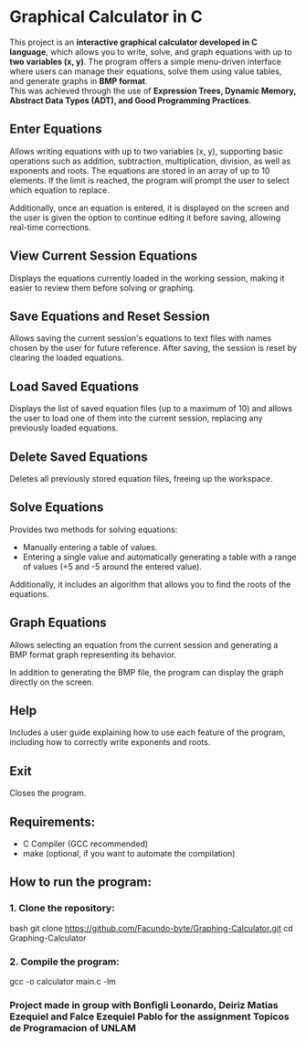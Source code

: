 # Graphical Calculator in C

This project is an **interactive graphical calculator developed in C language**, which allows you to write, solve, and graph equations with up to **two variables (x, y)**. The program offers a simple menu-driven interface where users can manage their equations, solve them using value tables, and generate graphs in **BMP format**.  
This was achieved through the use of **Expression Trees, Dynamic Memory, Abstract Data Types (ADT), and Good Programming Practices**.

## Enter Equations
Allows writing equations with up to two variables (x, y), supporting basic operations such as addition, subtraction, multiplication, division, as well as exponents and roots. The equations are stored in an array of up to 10 elements. If the limit is reached, the program will prompt the user to select which equation to replace.

Additionally, once an equation is entered, it is displayed on the screen and the user is given the option to continue editing it before saving, allowing real-time corrections.

## View Current Session Equations
Displays the equations currently loaded in the working session, making it easier to review them before solving or graphing.

## Save Equations and Reset Session
Allows saving the current session's equations to text files with names chosen by the user for future reference. After saving, the session is reset by clearing the loaded equations.

## Load Saved Equations
Displays the list of saved equation files (up to a maximum of 10) and allows the user to load one of them into the current session, replacing any previously loaded equations.

## Delete Saved Equations
Deletes all previously stored equation files, freeing up the workspace.

## Solve Equations
Provides two methods for solving equations:
- Manually entering a table of values.
- Entering a single value and automatically generating a table with a range of values (+5 and -5 around the entered value).

Additionally, it includes an algorithm that allows you to find the roots of the equations.

## Graph Equations
Allows selecting an equation from the current session and generating a BMP format graph representing its behavior.

In addition to generating the BMP file, the program can display the graph directly on the screen.

## Help
Includes a user guide explaining how to use each feature of the program, including how to correctly write exponents and roots.

## Exit
Closes the program.

## Requirements:
- C Compiler (GCC recommended)
- make (optional, if you want to automate the compilation)

## How to run the program:

### 1. Clone the repository:
bash
git clone https://github.com/Facundo-byte/Graphing-Calculator.git
cd Graphing-Calculator

### 2. Compile the program:
gcc -o calculator main.c -lm

  ### Project made in group with Bonfigli Leonardo, Deiriz Matias Ezequiel and Falce Ezequiel Pablo for the assignment Topicos de Programacion of UNLAM


